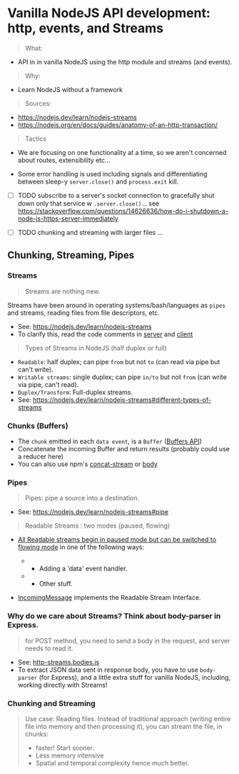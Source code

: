 # Vanilla NodeJS API development: http, events, and Streams

> What:

- API in in vanilla NodeJS using the http module and streams (and events).

> Why:

- Learn NodeJS without a framework

> Sources:
- https://nodejs.dev/learn/nodejs-streams
- https://nodejs.org/en/docs/guides/anatomy-of-an-http-transaction/

> Tactics

- We are focusing on one functionality at a time, so we aren't concerned about routes, extensibility etc...

- Some error handling is used including signals and differentiating between sleep-y `server.close()` and `process.exit` kill.

- [ ] TODO subscribe to a server's socket connection to gracefully shut down only that service w `.server.close()`... see https://stackoverflow.com/questions/14626636/how-do-i-shutdown-a-node-js-https-server-immediately

- [ ] TODO chunking and streaming with larger files ...

## Chunking, Streaming, Pipes

### Streams

> Streams are nothing new.

Streams have been around in operating systems/bash/languages as `pipes` and streams, reading files from file descriptors, etc.

- See: https://nodejs.dev/learn/nodejs-streams
- To clarify this, read the code comments in [server](http-streams.js) and [client](client.js)

> Types of Streams in NodeJS (half duplex or full)

- `Readable`: half duplex; can pipe `from` but not `to` (can read via pipe but can't write).
- `Writable streams`: single duplex; can pipe `in/to` but not `from` (can write via pipe, can't read).
- `Duplex/Transform`: Full-duplex streams.
- See: https://nodejs.dev/learn/nodejs-streams#different-types-of-streams

### Chunks (Buffers)

- The `chunk` emitted in each `data event`, is a `Buffer` ([Buffers API](https://nodejs.org/api/buffer.html))
- Concatenate the incoming Buffer and return results (probably could use a reducer here)
- You can also use npm's [concat-stream](https://www.npmjs.com/package/concat-stream) or [body](https://www.npmjs.com/package/body)

### Pipes

> Pipes: pipe a source into a destination.

- See: https://nodejs.dev/learn/nodejs-streams#pipe

> Readable Streams : two modes (paused, flowing)

- [All Readable streams begin in paused mode but can be switched to flowing mode](https://nodejs.org/dist/latest-v8.x/docs/api/stream.html#stream_two_modes) in one of the following ways:
     * - Adding a 'data' event handler.
     * - Other stuff.
     
- [IncomingMessage](https://nodejs.org/dist/latest-v8.x/docs/api/http.html#http_class_http_incomingmessage) implements the Readable Stream Interface. 


### Why do we care about Streams? Think about body-parser in Express.

> for POST method, you need to send a body in the request, and server needs to read it.

- See: [http-streams.bodies.js](http-streams.js)
- To extract JSON data sent in response body, you have to use `body-parser` (for Express), and a little extra stuff for vanilla NodeJS, including, working directly with Streams!

### Chunking and Streaming

> Use case: Reading files. Instead of traditional approach (writing entire file into memory and then processing it), you can stream the file, in chunks:
> * faster! Start sooner.
> * Less memory intensive
> * Spatial and temporal complexity hence much better.
